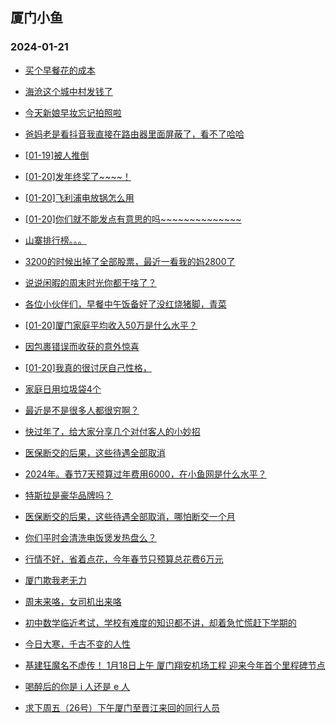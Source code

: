 ## 厦门小鱼 
### 2024-01-21

+ [买个早餐花的成本](http://bbs.xmfish.com/read-htm-tid-18137989.html)

+ [海沧这个城中村发钱了](http://bbs.xmfish.com/read-htm-tid-18137975.html)

+ [今天新娘早妆忘记拍照啦](http://bbs.xmfish.com/read-htm-tid-18138025.html)

+ [爸妈老是看抖音我直接在路由器里面屏蔽了，看不了哈哈](http://bbs.xmfish.com/read-htm-tid-18138115.html)

+ [[01-19]被人推倒](http://bbs.xmfish.com/read-htm-tid-18137974.html)

+ [[01-20]发年终奖了~~~~！](http://bbs.xmfish.com/read-htm-tid-18138087.html)

+ [[01-20]飞利浦电放锅怎么用](http://bbs.xmfish.com/read-htm-tid-18138061.html)

+ [[01-20]你们就不能发点有意思的吗~~~~~~~~~~~~~~](http://bbs.xmfish.com/read-htm-tid-18138095.html)

+ [山寨排行榜。。。](http://bbs.xmfish.com/read-htm-tid-18138083.html)

+ [3200的时候出掉了全部股票，最近一看我的妈2800了](http://bbs.xmfish.com/read-htm-tid-18138067.html)

+ [说说闲暇的周末时光你都干啥了？](http://bbs.xmfish.com/read-htm-tid-18138119.html)

+ [各位小伙伴们，早餐中午饭备好了没红烧猪脚，青菜](http://bbs.xmfish.com/read-htm-tid-18137993.html)

+ [[01-20]厦门家庭平均收入50万是什么水平？](http://bbs.xmfish.com/read-htm-tid-18138141.html)

+ [因包裹错误而收获的意外惊喜](http://bbs.xmfish.com/read-htm-tid-18138149.html)

+ [[01-20]我真的很讨厌自己性格，](http://bbs.xmfish.com/read-htm-tid-18138179.html)

+ [家庭日用垃圾袋4个](http://bbs.xmfish.com/read-htm-tid-18138003.html)

+ [最近是不是很多人都很穷啊？](http://bbs.xmfish.com/read-htm-tid-18138276.html)

+ [快过年了，给大家分享几个对付客人的小妙招](http://bbs.xmfish.com/read-htm-tid-18138253.html)

+ [医保断交的后果，这些待遇全部取消](http://bbs.xmfish.com/read-htm-tid-18138320.html)

+ [2024年。春节7天预算过年费用6000，在小鱼网是什么水平？](http://bbs.xmfish.com/read-htm-tid-18138344.html)

+ [特斯拉是豪华品牌吗？](http://bbs.xmfish.com/read-htm-tid-18138257.html)

+ [医保断交的后果，这些待遇全部取消，哪怕断交一个月](http://bbs.xmfish.com/read-htm-tid-18138320.html)

+ [你们平时会清洗电饭煲发热盘么？](http://bbs.xmfish.com/read-htm-tid-18138175.html)

+ [行情不好，省着点花，今年春节只预算总花费6万元](http://bbs.xmfish.com/read-htm-tid-18138295.html)

+ [厦门欺我老无力](http://bbs.xmfish.com/read-htm-tid-18138203.html)

+ [周末来咯，女司机出来咯](http://bbs.xmfish.com/read-htm-tid-18138213.html)

+ [初中数学临近考试，学校有难度的知识都不讲，却着急忙慌赶下学期的](http://bbs.xmfish.com/read-htm-tid-18138227.html)

+ [今日大寒，千古不变的人性](http://bbs.xmfish.com/read-htm-tid-18138372.html)

+ [基建狂魔名不虚传！  1月18日上午  厦门翔安机场工程  迎来今年首个里程碑节点](http://bbs.xmfish.com/read-htm-tid-18138314.html)

+ [喝醉后的你是 i 人还是 e 人](http://bbs.xmfish.com/read-htm-tid-18138304.html)

+ [求下周五（26号）下午厦门至晋江来回的同行人员](http://bbs.xmfish.com/read-htm-tid-18138313.html)


